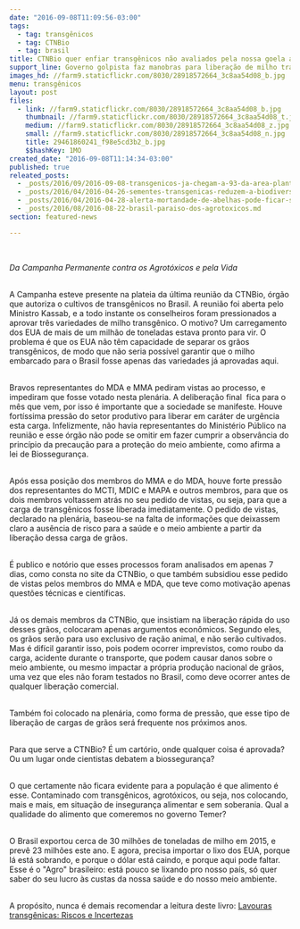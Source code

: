 ```yaml
---
date: "2016-09-08T11:09:56-03:00"
tags:
  - tag: transgênicos
  - tag: CTNBio
  - tag: brasil
title: CTNBio quer enfiar transgênicos não avaliados pela nossa goela abaixo
support_line: Governo golpista faz manobras para liberação de milho transgênico sem aprovação no Brasil
images_hd: //farm9.staticflickr.com/8030/28918572664_3c8aa54d08_b.jpg
menu: transgênicos
layout: post
files:
  - link: //farm9.staticflickr.com/8030/28918572664_3c8aa54d08_b.jpg
    thumbnail: //farm9.staticflickr.com/8030/28918572664_3c8aa54d08_t.jpg
    medium: //farm9.staticflickr.com/8030/28918572664_3c8aa54d08_z.jpg
    small: //farm9.staticflickr.com/8030/28918572664_3c8aa54d08_n.jpg
    title: 29461860241_f98e5cd3b2_b.jpg
    $$hashKey: 1MO
created_date: "2016-09-08T11:14:34-03:00"
published: true
releated_posts:
  - _posts/2016/09/2016-09-08-transgenicos-ja-chegam-a-93-da-area-plantada-com-soja-milho-e-algodao.md
  - _posts/2016/04/2016-04-26-sementes-transgenicas-reduzem-a-biodiversidade-aponta-estudo-da-unicamp.md
  - _posts/2016/04/2016-04-28-alerta-mortandade-de-abelhas-pode-ficar-sem-controle.md
  - _posts/2016/08/2016-08-22-brasil-paraiso-dos-agrotoxicos.md
section: featured-news

---
```

<p>&nbsp;</p>

<p><em>Da Campanha Permanente contra os Agrot&oacute;xicos e pela Vida </em></p>

<p><br />
A Campanha esteve presente na plateia da &uacute;ltima reuni&atilde;o da CTNBio, &oacute;rg&atilde;o que autoriza o cultivos de transg&ecirc;nicos no Brasil. A reuni&atilde;o foi aberta pelo Ministro Kassab, e a todo instante os conselheiros foram pressionados a aprovar tr&ecirc;s variedades de milho transg&ecirc;nico. O motivo? Um carregamento dos EUA de mais de um milh&atilde;o de toneladas estava pronto para vir. O problema &eacute; que os EUA n&atilde;o t&ecirc;m capacidade de separar os gr&atilde;os transg&ecirc;nicos, de modo que n&atilde;o seria poss&iacute;vel garantir que o milho embarcado para o Brasil fosse apenas das variedades j&aacute; aprovadas aqui.</p>

<p><br />
Bravos representantes do MDA e MMA pediram vistas ao processo, e impediram que fosse votado nesta plen&aacute;ria. A delibera&ccedil;&atilde;o final&nbsp; fica para o m&ecirc;s que vem, por isso &eacute; importante que a sociedade se manifeste. Houve fort&iacute;ssima press&atilde;o do setor produtivo para liberar em car&aacute;ter de urg&ecirc;ncia esta carga. Infelizmente, n&atilde;o havia representantes do Minist&eacute;rio P&uacute;blico na reuni&atilde;o e esse &oacute;rg&atilde;o n&atilde;o pode se omitir em fazer cumprir a observ&acirc;ncia do princ&iacute;pio da precau&ccedil;&atilde;o para a prote&ccedil;&atilde;o do meio ambiente, como afirma a lei de Biosseguran&ccedil;a.</p>

<p><br />
Ap&oacute;s essa posi&ccedil;&atilde;o dos membros do MMA e do MDA, houve forte press&atilde;o dos representantes do MCTI, MDIC e MAPA e outros membros, para que os dois membros voltassem atr&aacute;s no seu pedido de vistas, ou seja, para que a carga de transg&ecirc;nicos fosse liberada imediatamente. O pedido de vistas, declarado na plen&aacute;ria, baseou-se na falta de informa&ccedil;&otilde;es que deixassem claro a aus&ecirc;ncia de risco para a sa&uacute;de e o meio ambiente a partir da libera&ccedil;&atilde;o dessa carga de gr&atilde;os.</p>

<p><br />
&Eacute; publico e not&oacute;rio que esses processos foram analisados em apenas 7 dias, como consta no site da CTNBio, o que tamb&eacute;m subsidiou esse pedido de vistas pelos membros do MMA e MDA, que teve como motiva&ccedil;&atilde;o apenas quest&otilde;es t&eacute;cnicas e cient&iacute;ficas.</p>

<p><br />
J&aacute; os demais membros da CTNBio, que insistiam na libera&ccedil;&atilde;o r&aacute;pida do uso desses gr&atilde;os, colocaram apenas argumentos econ&ocirc;micos. Segundo eles, os gr&atilde;os ser&atilde;o para uso exclusivo de ra&ccedil;&atilde;o animal, e n&atilde;o ser&atilde;o cultivados. Mas &eacute; dif&iacute;cil garantir isso, pois podem ocorrer imprevistos, como roubo da carga, acidente durante o transporte, que podem causar danos sobre o meio ambiente, ou mesmo impactar a pr&oacute;pria produ&ccedil;&atilde;o nacional de gr&atilde;os, uma vez que eles n&atilde;o foram testados no Brasil, como deve ocorrer antes de qualquer libera&ccedil;&atilde;o comercial.</p>

<p><br />
Tamb&eacute;m foi colocado na plen&aacute;ria, como forma de press&atilde;o, que esse tipo de libera&ccedil;&atilde;o de cargas de gr&atilde;os ser&aacute; frequente nos pr&oacute;ximos anos.</p>

<p><br />
Para que serve a CTNBio? &Eacute; um cart&oacute;rio, onde qualquer coisa &eacute; aprovada? Ou um lugar onde cientistas debatem a biosseguran&ccedil;a?</p>

<p><br />
O que certamente n&atilde;o ficara evidente para a popula&ccedil;&atilde;o &eacute; que alimento &eacute; esse. Contaminado com transg&ecirc;nicos, agrot&oacute;xicos, ou seja, nos colocando, mais e mais, em situa&ccedil;&atilde;o de inseguran&ccedil;a alimentar e sem soberania. Qual a qualidade do alimento que comeremos no governo Temer?</p>

<p><br />
O Brasil exportou cerca de 30 milh&otilde;es de toneladas de milho em 2015, e prev&ecirc; 23 milh&otilde;es este ano. E agora, precisa importar o lixo dos EUA, porque l&aacute; est&aacute; sobrando, e porque o d&oacute;lar est&aacute; caindo, e porque aqui pode faltar. Esse &eacute; o &quot;Agro&quot; brasileiro: est&aacute; pouco se lixando pro nosso pa&iacute;s, s&oacute; quer saber do seu lucro &agrave;s custas da nossa sa&uacute;de e do nosso meio ambiente.</p>

<p><br />
A prop&oacute;sito, nunca &eacute; demais recomendar a leitura deste livro: <a href="http://http://www.mda.gov.br/sitemda/sites/sitemda/files/ceazinepdf/LAVOURAS_TRANSGENICAS_RISCOS_E_INCERTEZAS_MAIS_DE_750_ESTUDOS_DESPREZADOS_PELOS_ORGAOS_REGULADORES_DE_OGMS.pdf">Lavouras transg&ecirc;nicas: Riscos e Incertezas </a></p>

